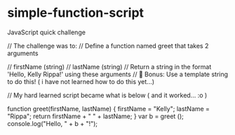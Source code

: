 # simple-function-script
JavaScript quick challenge

// The challenge was to:
// Define a function named greet that takes 2 arguments

// firstName (string)
// lastName (string)
// Return a string in the format 'Hello, Kelly Rippa!' using these arguments
// 🌟 Bonus: Use a template string to do this! ( i have not learned how to do this yet...)

// My hard learned script became what is below ( and it worked... :o )

function greet(firstName, lastName) {
  firstName = "Kelly";
  lastName = "Rippa";
 return firstName + " " + lastName;
}
var b = greet ();
console.log("Hello, " + b + "!");
